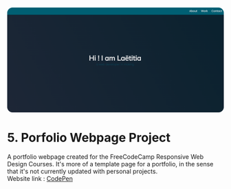 ![preview_survey_form_webpage](Images/preview.png)

# 5. Porfolio Webpage Project
A portfolio webpage created for the FreeCodeCamp Responsive Web Design Courses. It's more of a template page for a portfolio, in the sense that it's not currently updated with personal projects.  
Website link : [CodePen](https://codepen.io/M-Laetitia/pen/WNLRMdy)

